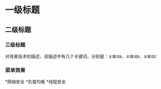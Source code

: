 


# 一级标题

## 二级标题

### 三级标题



对待某技术的描述，该描述中有几个关键词，分别是：`关键词A`、`关键词B`、`关键词C`</br>

### 菜单效果

*网络安全
*负载均衡
*线程安全

